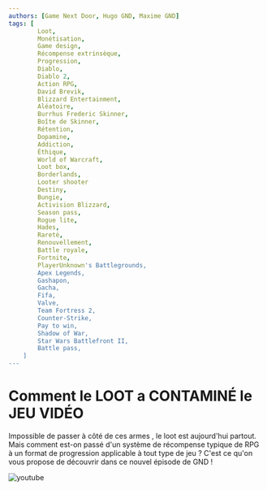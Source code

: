 ```yaml
---
authors: [Game Next Door, Hugo GND, Maxime GND]
tags: [
        Loot,
        Monétisation,
        Game design,
        Récompense extrinsèque,
        Progression,
        Diablo,
        Diablo 2,
        Action RPG,
        David Brevik,
        Blizzard Entertainment,
        Aléatoire,
        Burrhus Frederic Skinner,
        Boîte de Skinner,
        Rétention,
        Dopamine,
        Addiction,
        Éthique,
        World of Warcraft,
        Loot box,
        Borderlands,
        Looter shooter
        Destiny,
        Bungie,
        Activision Blizzard,
        Season pass,
        Rogue lite,
        Hades,
        Rareté,
        Renouvellement,
        Battle royale,
        Fortnite,
        PlayerUnknown's Battlegrounds,
        Apex Legends,
        Gashapon,
        Gacha,
        Fifa,
        Valve,
        Team Fortress 2,
        Counter-Strike,
        Pay to win,
        Shadow of War,
        Star Wars Battlefront II,
        Battle pass,
    ]
---
```


# Comment le LOOT a CONTAMINÉ le JEU VIDÉO

Impossible de passer à côté de ces armes , le loot est aujourd'hui partout. Mais comment est-on passé d'un système de récompense typique de RPG à un format de progression applicable à tout type de jeu ? C'est ce qu'on vous propose de découvrir dans ce nouvel épisode de GND !

![youtube](https://www.youtube.com/watch?v=CL2_3ebjfkw)
